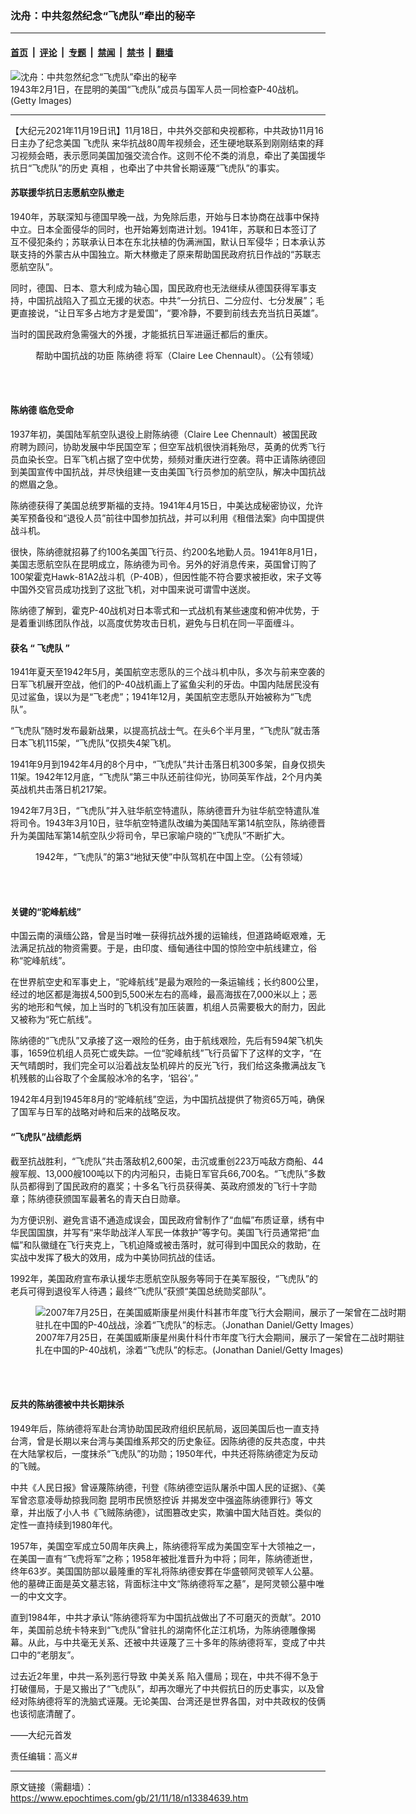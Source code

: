### 沈舟：中共忽然纪念“飞虎队”牵出的秘辛

---

#### [首页](../../../..?n13384639) &nbsp;|&nbsp; [评论](../../../../../epoch-comment?n13384639) &nbsp;|&nbsp; [专题](../../../../../epoch-special?n13384639) &nbsp;|&nbsp; [禁闻](../../../../../epoch-news?n13384639) &nbsp;|&nbsp; [禁书](../../../../../books?n13384639) &nbsp;|&nbsp; [翻墙](https://github.com/gfw-breaker/nogfw/blob/master/README.md?n13384639)


<div><img alt="沈舟：中共忽然纪念“飞虎队”牵出的秘辛" class="attachment-djy_600_400 size-djy_600_400 wp-post-image" src="https://i.epochtimes.com/assets/uploads/2021/11/id13384645-GettyImages-96832790-600x400.jpg"/>
<div class="caption">
 1943年2月1日，在昆明的美国“飞虎队”成员与国军人员一同检查P-40战机。(Getty Images)
</div></div><hr/><div class="post_content" id="artbody" itemprop="articleBody">
 <!-- article content begin -->
 <p>
  【大纪元2021年11月19日讯】11月18日，中共外交部和央视都称，中共政协11月16日主办了纪念美国
  <ok href="https://www.epochtimes.com/gb/tag/%E9%A3%9E%E8%99%8E%E9%98%9F.html">
   飞虎队
  </ok>
  来华抗战80周年视频会，还生硬地联系到刚刚结束的拜习视频会晤，表示愿同美国加强交流合作。这则不伦不类的消息，牵出了美国援华抗日“飞虎队”的历史
  <ok href="https://www.epochtimes.com/gb/tag/%E7%9C%9F%E7%9B%B8.html">
   真相
  </ok>
  ，也牵出了中共曾长期诬蔑“飞虎队”的事实。
 </p>
 <h4>
  <strong>
   苏联援华抗日志愿航空队撤走
  </strong>
 </h4>
 <p>
  1940年，苏联深知与德国早晚一战，为免除后患，开始与日本协商在战事中保持中立。日本全面侵华的同时，也开始筹划南进计划。1941年，苏联和日本签订了互不侵犯条约；苏联承认日本在东北扶植的伪满洲国，默认日军侵华；日本承认苏联支持的外蒙古从中国独立。斯大林撤走了原来帮助国民政府抗日作战的“苏联志愿航空队”。
 </p>
 <p>
  同时，德国、日本、意大利成为轴心国，国民政府也无法继续从德国获得军事支持，中国抗战陷入了孤立无援的状态。中共“一分抗日、二分应付、七分发展”；毛更直接说，“让日军多占地方才是爱国”，“要冷静，不要到前线去充当抗日英雄”。
 </p>
 <p>
  当时的国民政府急需强大的外援，才能抵抗日军进逼迁都后的重庆。
 </p>
 <figure aria-describedby="caption-attachment-13384648" class="wp-caption aligncenter" id="attachment_13384648" style="width: 600px">
  <ok href="https://i.epochtimes.com/assets/uploads/2021/11/id13384648-Claire_L._Chennault.jpg" target="_blank">
   <img alt="" class="size-large wp-image-13384648" src="https://i.epochtimes.com/assets/uploads/2021/11/id13384648-Claire_L._Chennault-600x720.jpg"/>
  </ok>
  <br/><figcaption class="wp-caption-text" id="caption-attachment-13384648">
   帮助中国抗战的功臣
   <ok href="https://www.epochtimes.com/gb/tag/%E9%99%88%E7%BA%B3%E5%BE%B7.html">
    陈纳德
   </ok>
   将军（Claire Lee Chennault）。（公有领域）
  </figcaption><br/>
 </figure><br/>
 <h4>
  <strong>
   <ok href="https://www.epochtimes.com/gb/tag/%E9%99%88%E7%BA%B3%E5%BE%B7.html">
    陈纳德
   </ok>
   临危受命
  </strong>
 </h4>
 <p>
  1937年初，美国陆军航空队退役上尉陈纳德（Claire Lee Chennault）被国民政府聘为顾问，协助发展中华民国空军；但空军战机很快消耗殆尽，英勇的优秀飞行员血染长空。日军飞机占据了空中优势，频频对重庆进行空袭。蒋中正请陈纳德回到美国宣传中国抗战，并尽快组建一支由美国飞行员参加的航空队，解决中国抗战的燃眉之急。
 </p>
 <p>
  陈纳德获得了美国总统罗斯福的支持。1941年4月15日，中美达成秘密协议，允许美军预备役和“退役人员”前往中国参加抗战，并可以利用《租借法案》向中国提供战斗机。
 </p>
 <p>
  很快，陈纳德就招募了约100名美国飞行员、约200名地勤人员。1941年8月1日，美国志愿航空队在昆明成立，陈纳德为司令。另外的好消息传来，英国曾订购了100架霍克Hawk-81A2战斗机（P-40B），但因性能不符合要求被拒收，宋子文等中国外交官员成功找到了这批飞机，对中国来说可谓雪中送炭。
 </p>
 <p>
  陈纳德了解到，霍克P-40战机对日本零式和一式战机有某些速度和俯冲优势，于是着重训练团队作战，以高度优势攻击日机，避免与日机在同一平面缠斗。
 </p>
 <h4>
  <strong>
   获名
  </strong>
  <strong>
   “
   <ok href="https://www.epochtimes.com/gb/tag/%E9%A3%9E%E8%99%8E%E9%98%9F.html">
    飞虎队
   </ok>
   ”
  </strong>
 </h4>
 <p>
  1941年夏天至1942年5月，美国航空志愿队的三个战斗机中队，多次与前来空袭的日军飞机展开空战，他们的P-40战机画上了鲨鱼尖利的牙齿。中国内陆居民没有见过鲨鱼，误以为是“飞老虎”；1941年12月，美国航空志愿队开始被称为“飞虎队”。
 </p>
 <p>
  “飞虎队”随时发布最新战果，以提高抗战士气。在头6个半月里，“飞虎队”就击落日本飞机115架，“飞虎队”仅损失4架飞机。
 </p>
 <p>
  1941年9月到1942年4月的8个月中，“飞虎队”共计击落日机300多架，自身仅损失11架。1942年12月底，“飞虎队”第三中队还前往仰光，协同英军作战，2个月内美英战机共击落日机217架。
 </p>
 <p>
  1942年7月3日，“飞虎队”并入驻华航空特遣队，陈纳德晋升为驻华航空特遣队准将司令。1943年3月10日，驻华航空特遣队改编为美国陆军第14航空队，陈纳德晋升为美国陆军第14航空队少将司令，早已家喻户晓的“飞虎队”不断扩大。
 </p>
 <figure aria-describedby="caption-attachment-13384649" class="wp-caption aligncenter" id="attachment_13384649" style="width: 600px">
  <ok href="https://i.epochtimes.com/assets/uploads/2021/11/id13384649-Hells_Angels_Flying_Tigers_1942.jpg" target="_blank">
   <img alt="" class="size-large wp-image-13384649" src="https://i.epochtimes.com/assets/uploads/2021/11/id13384649-Hells_Angels_Flying_Tigers_1942-600x485.jpg"/>
  </ok>
  <br/><figcaption class="wp-caption-text" id="caption-attachment-13384649">
   1942年，“飞虎队”的第3“地狱天使”中队驾机在中国上空。（公有领域）
  </figcaption><br/>
 </figure><br/>
 <h4>
  <strong>
   关键的“驼峰航线”
  </strong>
 </h4>
 <p>
  中国云南的滇缅公路，曾是当时唯一获得抗战外援的运输线，但道路崎岖艰难，无法满足抗战的物资需要。于是，由印度、缅甸通往中国的惊险空中航线建立，俗称“驼峰航线”。
 </p>
 <p>
  在世界航空史和军事史上，“驼峰航线”是最为艰险的一条运输线；长约800公里，经过的地区都是海拔4,500到5,500米左右的高峰，最高海拔在7,000米以上；恶劣的地形和气候，加上当时的飞机没有加压装置，机组人员需要极大的耐力，因此又被称为“死亡航线”。
 </p>
 <p>
  陈纳德的“飞虎队”又承接了这一艰险的任务，由于航线艰险，先后有594架飞机失事，1659位机组人员死亡或失踪。一位“驼峰航线”飞行员留下了这样的文字，“在天气晴朗时，我们完全可以沿着战友坠机碎片的反光飞行，我们给这条撒满战友飞机残骸的山谷取了个金属般冰冷的名字，‘铝谷’。”
 </p>
 <p>
  1942年4月到1945年8月的“驼峰航线”空运，为中国抗战提供了物资65万吨，确保了国军与日军的战略对峙和后来的战略反攻。
 </p>
 <h4>
  <strong>
   “飞虎队”战绩彪炳
  </strong>
 </h4>
 <p>
  截至抗战胜利，“飞虎队”共击落敌机2,600架，击沉或重创223万吨敌方商船、44艘军舰、13,000艘100吨以下的内河船只，击毙日军官兵66,700名。“飞虎队”多数队员都得到了国民政府的嘉奖；十多名飞行员获得美、英政府颁发的飞行十字勋章；陈纳德获颁国军最著名的青天白日勋章。
 </p>
 <p>
  为方便识别、避免言语不通造成误会，国民政府曾制作了“血幅”布质证章，绣有中华民国国旗，并写有“来华助战洋人军民一体救护”等字句。美国飞行员通常把“血幅”和队徽缝在飞行夹克上，飞机迫降或被击落时，就可得到中国民众的救助，在实战中发挥了极大的效用，成为中美协同抗战的佳话。
 </p>
 <p>
  1992年，美国政府宣布承认援华志愿航空队服务等同于在美军服役，“飞虎队”的老兵可得到退役军人待遇；最终“飞虎队”获颁“美国总统勋奖部队”。
 </p>
 <figure aria-describedby="caption-attachment-13384650" class="wp-caption aligncenter" id="attachment_13384650" style="width: 600px">
  <ok href="https://i.epochtimes.com/assets/uploads/2021/11/id13384650-GettyImages-78846884.jpg" target="_blank">
   <img alt="2007年7月25日，在美国威斯康星州奥什科甚市年度飞行大会期间，展示了一架曾在二战时期驻扎在中国的P-40战战，涂着“飞虎队”的标志。（Jonathan Daniel/Getty Images）" class="size-large wp-image-13384650" src="https://i.epochtimes.com/assets/uploads/2021/11/id13384650-GettyImages-78846884-600x400.jpg"/>
  </ok>
  <br/><figcaption class="wp-caption-text" id="caption-attachment-13384650">
   2007年7月25日，在美国威斯康星州奥什科什市年度飞行大会期间，展示了一架曾在二战时期驻扎在中国的P-40战机，涂着“飞虎队”的标志。(Jonathan Daniel/Getty Images)
  </figcaption><br/>
 </figure><br/>
 <h4>
  <strong>
   反共的陈纳德被中共长期抹杀
  </strong>
 </h4>
 <p>
  1949年后，陈纳德将军赴台湾协助国民政府组织民航局，返回美国后也一直支持台湾，曾是长期以来台湾与美国维系邦交的历史象征。因陈纳德的反共态度，中共在大陆掌权后，一度抹杀“飞虎队”的功勋；1950年代，中共还将陈纳德定为反动的飞贼。
 </p>
 <p>
  中共《人民日报》曾诬蔑陈纳德，刊登《陈纳德空运队屠杀中国人民的证据》、《美军曾恣意凌辱劫掠我同胞 昆明市民愤怒控诉 并揭发空中强盗陈纳德罪行》等文章，并出版了小人书《飞贼陈纳德》，试图篡改史实，欺骗中国大陆百姓。类似的定性一直持续到1980年代。
 </p>
 <p>
  1957年，美国空军成立50周年庆典上，陈纳德将军成为美国空军十大领袖之一，在美国一直有“飞虎将军”之称；1958年被批准晋升为中将；同年，陈纳德逝世，终年63岁。美国国防部以最隆重的军礼将陈纳德安葬在华盛顿阿灵顿军人公墓。他的墓碑正面是英文墓志铭，背面标注中文“陈纳德将军之墓”，是阿灵顿公墓中唯一的中文文字。
 </p>
 <p>
  直到1984年，中共才承认“陈纳德将军为中国抗战做出了不可磨灭的贡献”。2010年，美国前总统卡特来到“飞虎队”曾驻扎的湖南怀化芷江机场，为陈纳德雕像揭幕。从此，与中共毫无关系、还被中共诬蔑了三十多年的陈纳德将军，变成了中共口中的“老朋友”。
 </p>
 <p>
  过去近2年里，中共一系列恶行导致
  <ok href="https://www.epochtimes.com/gb/tag/%E4%B8%AD%E7%BE%8E%E5%85%B3%E7%B3%BB.html">
   中美关系
  </ok>
  陷入僵局；现在，中共不得不急于打破僵局，于是又搬出了“飞虎队”，却再次曝光了中共假抗日的历史事实，以及曾经对陈纳德将军的洗脑式诬蔑。无论美国、台湾还是世界各国，对中共政权的伎俩也该彻底清醒了。
 </p>
 <p>
  ——大纪元首发
 </p>
 <p>
  责任编辑：高义#
 </p>
 <!-- article content end -->
 <div id="below_article_ad">
 </div>
</div>


---

原文链接（需翻墙）：https://www.epochtimes.com/gb/21/11/18/n13384639.htm